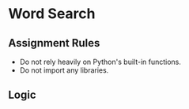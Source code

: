 # Word Search

## Assignment Rules
* Do not rely heavily on Python's built-in functions.
* Do not import any libraries.

## Logic

